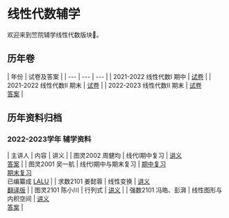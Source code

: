 # 线性代数辅学

欢迎来到竺院辅学线性代数版块🤗。

## 历年卷

| 年份 | 试卷及答案 |
| --- | --- | --- |
| 2021-2022 线性代数I 期中 | [试卷](exam/algebra1_2021fall_mid.pdf) |
| 2021-2022 线性代数II 期末 | [试卷](exam/algebra2_2022spring.pdf) |
| 2022-2023 线性代数II 期末 | [试卷](exam/algebra2_2023spring.pdf)<br>[答案](exam/algebra2_2023spring_answer.pdf) |

## 历年资料归档

### 2022-2023学年 辅学资料

| 主讲人 | 内容 | 讲义 |
| 图灵2002 周健均 | 线代I期中复习 | [讲义](2023/mid.pdf)<br>[答案](2023/mid_answer.pdf) |
| 图灵2001 吴一航 | 线代I期中与期末复习 | [期中复习](2023/mid_2.pdf)<br>[期末复习](2023/end.pdf)<br>已编纂成 [LALU](../lalu/index.md) |
| 求数2101 姜懿蓉 | 线性变换 | [讲义](2023/linear_transformation.pdf)<br>[翻译版](2023/linear_transformation_translated.pdf) |
| 图灵2101 陈小川 | 行列式 | [讲义](2023/determinant.pdf) |
| 强数2101 冯皓、彭湃 | 线性图形与内积空间 | [讲义](2023/inner_product_space.pdf)<br>[答案](2023/inner_product_space_answer.pdf) |

